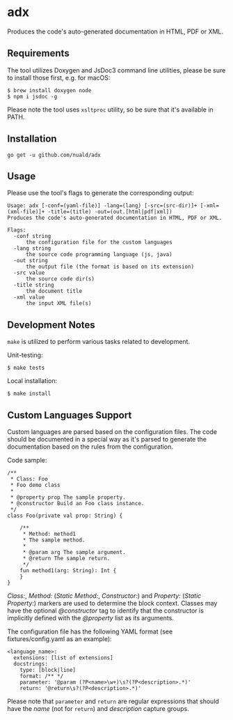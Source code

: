 # adx
Produces the code's auto-generated documentation in HTML, PDF or XML.

## Requirements

The tool utilizes Doxygen and JsDoc3 command line utilities, please be sure
to install those first, e.g. for macOS:

    $ brew install doxygen node
    $ npm i jsdoc -g

Please note the tool uses `xsltproc` utility, so be sure that it's available
in PATH.

## Installation

    go get -u github.com/nuald/adx

## Usage

Please use the tool's flags to generate the corresponding output:

```
Usage: adx [-conf=(yaml-file)] -lang=(lang) [-src=(src-dir)]+ [-xml=(xml-file)]+ -title=(title) -out=(out.[html|pdf|xml])
Produces the code's auto-generated documentation in HTML, PDF or XML.

Flags:
  -conf string
      the configuration file for the custom languages
  -lang string
      the source code programming language (js, java)
  -out string
      the output file (the format is based on its extension)
  -src value
      the source code dir(s)
  -title string
      the document title
  -xml value
      the input XML file(s)
```

## Development Notes

`make` is utilized to perform various tasks related to development.

Unit-testing:

    $ make tests

Local installation:

    $ make install

## Custom Languages Support

Custom languages are parsed based on the configuration files. The code should be documented
in a special way as it's parsed to generate the documentation based on the rules
from the configuration.

Code sample:

```
/**
 * Class: Foo
 * Foo demo class
 *
 * @property prop The sample property.
 * @constructor Build an Foo class instance.
 */
class Foo(private val prop: String) {

    /**
     * Method: method1
     * The sample method.
     *
     * @param arg The sample argument.
     * @return The sample return.
     */
    fun method1(arg: String): Int {
    }
}
```

*Class:*, *Method:* (*Static Method:*, *Constructor:*) and *Property:* (*Static Property:*) markers
are used to determine the block context. Classes may have the optional
*@constructor* tag to identify that the constructor is implicitly defined
with the *@property* list as its arguments.

The configuration file has the following YAML format (see fixtures/config.yaml as an example):

```
<language_name>:
  extensions: [list of extensions]
  docstrings:
    type: [block|line]
    format: /** */
    parameter: '@param (?P<name>\w+)\s?(?P<description>.*)'
    return: '@return\s?(?P<description>.*)'
```

Please note that `parameter` and `return` are regular expressions that should have
the *name* (not for `return`) and *description* capture groups.
